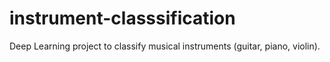 # instrument-classsification
Deep Learning project to classify musical instruments (guitar, piano, violin).
